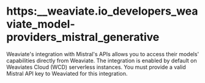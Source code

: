 # https:\_\_weaviate.io_developers_weaviate_model-providers_mistral_generative

Weaviate's integration with Mistral's APIs allows you to access their models' capabilities directly from Weaviate. The integration is enabled by default on Weaviates Cloud (WCD) serverless instances. You must provide a valid Mistral API key to Weaviated for this integration.
